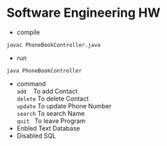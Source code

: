 # Software Engineering HW
- compile<br>
```plain
javac PhoneBookController.java
```

- run<br>
```plain
java PhoneBookController
```
- command<br>
    `add`&nbsp;&nbsp;&nbsp;&nbsp;<space>To add Contact<br>
    `delete`&nbsp;To delete Contact<br>
    `update`&nbsp;To update Phone Number<br>
    `search`&nbsp;To search Name<br>
    `quit`&nbsp;&nbsp;&nbsp;To leave Program<br>
- Enbled Text Database 
- Disabled SQL 
